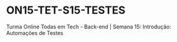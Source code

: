 # ON15-TET-S15-TESTES
Turma Online Todas em Tech - Back-end | Semana 15: Introdução: Automações de Testes
